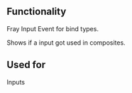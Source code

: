## Functionality
Fray Input Event for bind types.

Shows if a input got used in composites.

## Used for
Inputs
